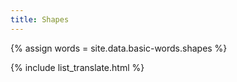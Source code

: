 ```yaml
---
title: Shapes
---
```


{% assign words = site.data.basic-words.shapes %}

{% include list_translate.html %}
